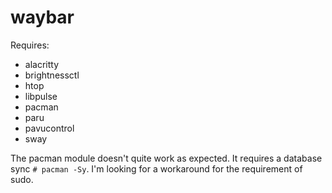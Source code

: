 # waybar
Requires:
- alacritty
- brightnessctl
- htop
- libpulse
- pacman
- paru
- pavucontrol
- sway

The pacman module doesn't quite work as expected. It requires a database sync ```# pacman -Sy```.
I'm looking for a workaround for the requirement of sudo.
